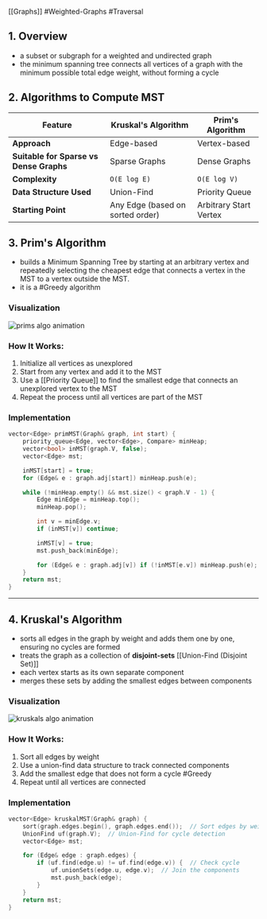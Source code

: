 
[[Graphs]] #Weighted-Graphs #Traversal

## 1. Overview

- a subset or subgraph for a weighted and undirected graph
- the minimum spanning tree connects all vertices of a graph with the minimum possible total edge weight, without forming a cycle

## 2. Algorithms to Compute MST


| **Feature**                             | **Kruskal's Algorithm**          | **Prim's Algorithm**   |
| ----------------------------------------- | ---------------------------------- | ------------------------ |
| **Approach**                            | Edge-based                       | Vertex-based           |
| **Suitable for Sparse vs Dense Graphs** | Sparse Graphs                    | Dense Graphs           |
| **Complexity**                          | `O(E log E)`                     | `O(E log V)`           |
| **Data Structure Used**                 | Union-Find                       | Priority Queue         |
| **Starting Point**                      | Any Edge (based on sorted order) | Arbitrary Start Vertex |

## 3. Prim's Algorithm

- builds a Minimum Spanning Tree by starting at an arbitrary vertex and repeatedly selecting the cheapest edge that connects a vertex in the MST to a vertex outside the MST.
- it is a #Greedy  algorithm

### Visualization

![prims algo animation](https://upload.wikimedia.org/wikipedia/commons/9/9b/PrimAlgDemo.gif)

### How It Works:

1. Initialize all vertices as unexplored
2. Start from any vertex and add it to the MST
3. Use a [[Priority Queue]] to find the smallest edge that connects an unexplored vertex to the MST
4. Repeat the process until all vertices are part of the MST

### Implementation

```cpp
vector<Edge> primMST(Graph& graph, int start) {
    priority_queue<Edge, vector<Edge>, Compare> minHeap;
    vector<bool> inMST(graph.V, false);
    vector<Edge> mst;

    inMST[start] = true;
    for (Edge& e : graph.adj[start]) minHeap.push(e);

    while (!minHeap.empty() && mst.size() < graph.V - 1) {
        Edge minEdge = minHeap.top();
        minHeap.pop();

        int v = minEdge.v;
        if (inMST[v]) continue;

        inMST[v] = true;
        mst.push_back(minEdge);

        for (Edge& e : graph.adj[v]) if (!inMST[e.v]) minHeap.push(e);
    }
    return mst;
}
```

---

## 4. Kruskal's Algorithm

- sorts all edges in the graph by weight and adds them one by one, ensuring no cycles are formed
- treats the graph as a collection of **disjoint-sets** [[Union-Find (Disjoint Set)]]
- each vertex starts as its own separate component
- merges these sets by adding the smallest edges between components

### Visualization

![kruskals algo animation](https://upload.wikimedia.org/wikipedia/commons/b/bb/KruskalDemo.gif)

### How It Works:

1. Sort all edges by weight
2. Use a union-find data structure to track connected components
3. Add the smallest edge that does not form a cycle #Greedy 
4. Repeat until all vertices are connected

### Implementation

```cpp
vector<Edge> kruskalMST(Graph& graph) {
    sort(graph.edges.begin(), graph.edges.end());  // Sort edges by weight
    UnionFind uf(graph.V);  // Union-Find for cycle detection
    vector<Edge> mst;

    for (Edge& edge : graph.edges) {
        if (uf.find(edge.u) != uf.find(edge.v)) {  // Check cycle
            uf.unionSets(edge.u, edge.v);  // Join the components
            mst.push_back(edge);
        }
    }
    return mst;
}
```
